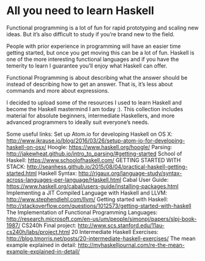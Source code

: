 # All you need to learn Haskell


Functional programming is a lot of fun for rapid prototyping and scaling new ideas. But it’s also difficult to study if you’re brand new to the field.

People with prior experience in programming will have an easier time getting started, but once you get moving this can be a lot of fun. Haskell is one of the more interesting functional languages and if you have the temerity to learn I guarantee you’ll enjoy what Haskell can offer.

Functional Programming is about describing what the answer should be instead of describing how to get an answer. That is, it’s less about commands and more about expressions.

I decided to upload some of the resources I used to learn Haskell and become the Haskell mastermind I am today :). This collection includes material for absolute beginners, intermediate Haskellers, and more advanced programmers to ideally suit everyone’s needs.

Some useful links:
Set up Atom.io for developing Haskell on OS X: http://www.jkrause.io/blog/2016/03/26/setup-atom-io-for-developing-haskell-on-osx/
Hoogle: https://www.haskell.org/hoogle/
Parsing: http://jakewheat.github.io/intro_to_parsing/#getting-started
School of Haskell: https://www.schoolofhaskell.com/
GETTING STARTED WITH STACK: http://seanhess.github.io/2015/08/04/practical-haskell-getting-started.html
Haskell Syntax: http://rigaux.org/language-study/syntax-across-languages-per-language/Haskell.html
Cabal User Guide: https://www.haskell.org/cabal/users-guide/installing-packages.html
Implementing a JIT Compiled Language with Haskell and LLVM: http://www.stephendiehl.com/llvm/
Getting started with Haskell: http://stackoverflow.com/questions/1012573/getting-started-with-haskell
The Implementation of Functional Programming Languages: http://research.microsoft.com/en-us/um/people/simonpj/papers/slpj-book-1987/
CS240h Final project: http://www.scs.stanford.edu/11au-cs240h/labs/project.html
20 Intermediate Haskell Exercises: http://blog.tmorris.net/posts/20-intermediate-haskell-exercises/
The mean example explained in detail: http://myhaskelljournal.com/re-the-mean-example-explained-in-detail/
